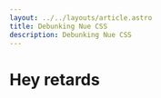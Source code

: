```yaml
---
layout: ../../layouts/article.astro
title: Debunking Nue CSS
description: Debunking Nue CSS
---
```


# Hey retards
